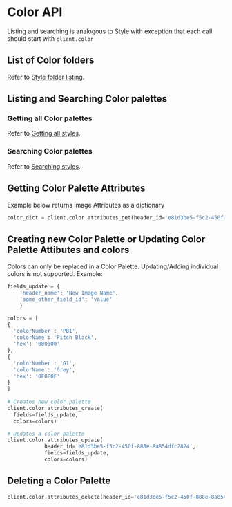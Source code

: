 # Color API
Listing and searching is analogous to Style with exception that each call should start with `client.color`
## List of Color folders
Refer to [Style folder listing](./040-style-api.md#list-of-style-folders).
## Listing and Searching Color palettes
### Getting all Color palettes
Refer to [Getting all styles](./040-style-api.md#getting-all-styles).
### Searching Color palettes
Refer to [Searching styles](./040-style-api.md#searching-styles).

## Getting Color Palette Attributes

Example below returns image Attributes as a dictionary

```python
color_dict = client.color.attributes_get(header_id='e81d3be5-f5c2-450f-888e-8a854dfc2824')
```

## Creating new Color Palette or Updating Color Palette Attibutes and colors
Colors can only be replaced in a Color Palette. Updating/Adding individual colors is not supported.
Example:
```python
fields_update = {
    'header_name': 'New Image Name',
    'some_other_field_id': 'value'
    }

colors = [
{
  'colorNumber': 'PB1',
  'colorName': 'Pitch Black',
  'hex': '000000'
},
{
  'colorNumber': 'G1',
  'colorName': 'Grey',
  'hex': '0F0F0F'
}
]
    
# Creates new color palette
client.color.attributes_create(
  fields=fields_update,
  colors=colors)

# Updates a color palette
client.color.attributes_update(
            header_id='e81d3be5-f5c2-450f-888e-8a854dfc2824',
            fields=fields_update,
            colors=colors)
```


## Deleting a Color Palette
```python
client.color.attributes_delete(header_id='e81d3be5-f5c2-450f-888e-8a854dfc2824')
```
